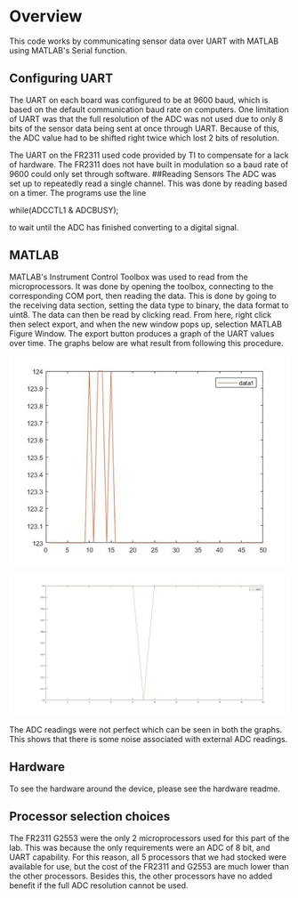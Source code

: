 # Overview
This code works by communicating sensor data over UART with MATLAB using MATLAB's Serial function.

## Configuring UART
The UART on each board was configured to be at 9600 baud, which is based on the default communication baud rate on computers.
One limitation of UART was that the full resolution of the ADC was not used due to only 8 bits of the sensor data being sent at once through UART.
Because of this, the ADC value had to be shifted right twice which lost 2 bits of resolution.

The UART on the FR2311 used code provided by TI to compensate for a lack of hardware. The FR2311 does not have built in modulation so a baud rate of 9600 could only set through software.
##Reading Sensors
The ADC was set up to repeatedly read a single channel. This was done by reading based on a timer. The programs use the line

while(ADCCTL1 & ADCBUSY);

to wait until the ADC has finished converting to a digital signal. 

## MATLAB
MATLAB's Instrument Control Toolbox was used to read from the microprocessors. It was done by opening the toolbox, connecting to the corresponding COM port, then reading the data.
This is done by going to the receiving data section, setting the data type to binary, the data format to uint8. The data can then be read by clicking read. From here, right click then select export, and when the new window pops up, selection MATLAB Figure Window. The export button produces a graph of the UART values over time. The graphs below are what result from following this procedure. 

![Alt test](https://github.com/RU09342/lab-5-sensing-the-world-around-you-juice-crew-rev-1/blob/master/Visualizing%20Data/fr2311%201.6V.jpg)

![Alt test](https://github.com/RU09342/lab-5-sensing-the-world-around-you-juice-crew-rev-1/blob/master/Visualizing%20Data/g2553%201.6V.jpg)

The ADC readings were not perfect which can be seen in both the graphs. This shows that there is some noise associated with external ADC readings.
## Hardware
To see the hardware around the device, please see the hardware readme.

## Processor selection choices
The FR2311 G2553 were the only 2 microprocessors used for this part of the lab. This was because the only requirements were an ADC of 8 bit, and UART capability. For this reason, all 5 processors that we had stocked were available for use, but the cost of the FR2311 and G2553 are much lower than the other processors. Besides this, the other processors have no added benefit if the full ADC resolution cannot be used.
